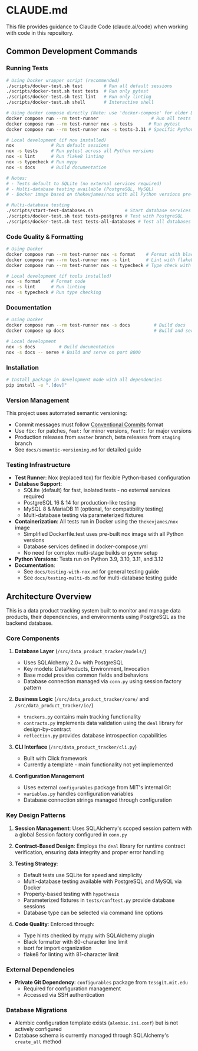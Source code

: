 # CLAUDE.md

This file provides guidance to Claude Code (claude.ai/code) when working with code in this repository.

## Common Development Commands

### Running Tests
```bash
# Using Docker wrapper script (recommended)
./scripts/docker-test.sh test        # Run all default sessions
./scripts/docker-test.sh test tests  # Run only pytest
./scripts/docker-test.sh test lint   # Run only linting
./scripts/docker-test.sh shell       # Interactive shell

# Using docker compose directly (Note: use 'docker-compose' for older Docker versions)
docker compose run --rm test-runner                    # Run all tests
docker compose run --rm test-runner nox -s tests      # Run pytest
docker compose run --rm test-runner nox -s tests-3.11 # Specific Python version

# Local development (if nox installed)
nox              # Run default sessions
nox -s tests     # Run pytest across all Python versions
nox -s lint      # Run flake8 linting
nox -s typecheck # Run mypy
nox -s docs      # Build documentation

# Notes:
# - Tests default to SQLite (no external services required)
# - Multi-database testing available (PostgreSQL, MySQL)
# - Docker image based on thekevjames/nox with all Python versions pre-installed

# Multi-database testing
./scripts/start-test-databases.sh            # Start database services
./scripts/docker-test.sh test tests-postgres # Test with PostgreSQL
./scripts/docker-test.sh test tests-all-databases # Test all databases
```

### Code Quality & Formatting
```bash
# Using Docker
docker compose run --rm test-runner nox -s format    # Format with black & isort
docker compose run --rm test-runner nox -s lint      # Lint with flake8
docker compose run --rm test-runner nox -s typecheck # Type check with mypy

# Local development (if tools installed)
nox -s format    # Format code
nox -s lint      # Run linting
nox -s typecheck # Run type checking
```

### Documentation
```bash
# Using Docker
docker compose run --rm test-runner nox -s docs         # Build docs
docker compose up docs                                  # Build and serve docs

# Local development
nox -s docs         # Build documentation
nox -s docs -- serve # Build and serve on port 8000
```

### Installation
```bash
# Install package in development mode with all dependencies
pip install -e ".[dev]"
```

### Version Management
This project uses automated semantic versioning:
- Commit messages must follow [Conventional Commits](https://www.conventionalcommits.org/) format
- Use `fix:` for patches, `feat:` for minor versions, `feat!:` for major versions
- Production releases from `master` branch, beta releases from `staging` branch
- See `docs/semantic-versioning.md` for detailed guide

### Testing Infrastructure
- **Test Runner**: Nox (replaced tox) for flexible Python-based configuration
- **Database Support**:
  - SQLite (default) for fast, isolated tests - no external services required
  - PostgreSQL 16 & 14 for production-like testing
  - MySQL 8 & MariaDB 11 (optional, for compatibility testing)
  - Multi-database testing via parameterized fixtures
- **Containerization**: All tests run in Docker using the `thekevjames/nox` image
  - Simplified Dockerfile.test uses pre-built nox image with all Python versions
  - Database services defined in docker-compose.yml
  - No need for complex multi-stage builds or pyenv setup
- **Python Versions**: Tests run on Python 3.9, 3.10, 3.11, and 3.12
- **Documentation**:
  - See `docs/testing-with-nox.md` for general testing guide
  - See `docs/testing-multi-db.md` for multi-database testing guide

## Architecture Overview

This is a data product tracking system built to monitor and manage data products, their dependencies, and environments using PostgreSQL as the backend database.

### Core Components

1. **Database Layer** (`/src/data_product_tracker/models/`)
   - Uses SQLAlchemy 2.0+ with PostgreSQL
   - Key models: DataProducts, Environment, Invocation
   - Base model provides common fields and behaviors
   - Database connection managed via `conn.py` using session factory pattern

2. **Business Logic** (`/src/data_product_tracker/core/` and `/src/data_product_tracker/io/`)
   - `trackers.py` contains main tracking functionality
   - `contracts.py` implements data validation using the `deal` library for design-by-contract
   - `reflection.py` provides database introspection capabilities

3. **CLI Interface** (`/src/data_product_tracker/cli.py`)
   - Built with Click framework
   - Currently a template - main functionality not yet implemented

4. **Configuration Management**
   - Uses external `configurables` package from MIT's internal Git
   - `variables.py` handles configuration variables
   - Database connection strings managed through configuration

### Key Design Patterns

1. **Session Management**: Uses SQLAlchemy's scoped session pattern with a global Session factory configured in `conn.py`

2. **Contract-Based Design**: Employs the `deal` library for runtime contract verification, ensuring data integrity and proper error handling

3. **Testing Strategy**:
   - Default tests use SQLite for speed and simplicity
   - Multi-database testing available with PostgreSQL and MySQL via Docker
   - Property-based testing with `hypothesis`
   - Parameterized fixtures in `tests/conftest.py` provide database sessions
   - Database type can be selected via command line options

4. **Code Quality**: Enforced through:
   - Type hints checked by mypy with SQLAlchemy plugin
   - Black formatter with 80-character line limit
   - isort for import organization
   - flake8 for linting with 81-character limit

### External Dependencies

- **Private Git Dependency**: `configurables` package from `tessgit.mit.edu`
  - Required for configuration management
  - Accessed via SSH authentication

### Database Migrations

- Alembic configuration template exists (`alembic.ini.conf`) but is not actively configured
- Database schema is currently managed through SQLAlchemy's `create_all` method
